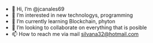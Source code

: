 - 👋 Hi, I’m @jcanales69
- 👀 I’m interested in new technologys, programming
- 🌱 I’m currently learning Blockchain, phyton
- 💞️ I’m looking to collaborate on everything that is posible
- 📫 How to reach me via mail silvana32@hotmail.com

<!---
jcanales69/jcanales69 is a ✨ special ✨ repository because its `README.md` (this file) appears on your GitHub profile.
You can click the Preview link to take a look at your changes.
--->
